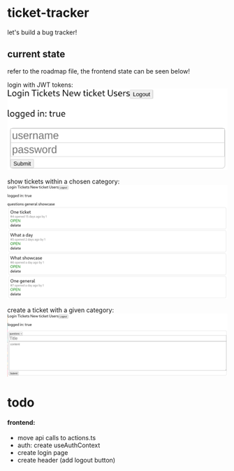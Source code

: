# ticket-tracker
let's build a bug tracker!

## current state
refer to the roadmap file, the frontend state can be seen below!

login with JWT tokens:
![login](./img/login.png)

show tickets within a chosen category:
![tickets](./img/tickets.png)

create a ticket with a given category:
![create-ticket](./img/create-ticket.png)

# todo

#### frontend:
  - move api calls to actions.ts
  - auth: create useAuthContext
  - create login page
  - create header (add logout button)
